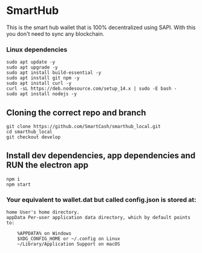 # SmartHub
This is the smart hub wallet that is 100% decentralized using SAPI. With this you don't need to sync any blockchain.

### Linux dependencies

```
sudo apt update -y
sudo apt upgrade -y
sudo apt install build-essential -y
sudo apt install git npm -y
sudo apt install curl -y
curl -sL https://deb.nodesource.com/setup_14.x | sudo -E bash -
sudo apt install nodejs -y
```

## Cloning the correct repo and branch

```
git clone https://github.com/SmartCash/smarthub_local.git
cd smarthub_local
git checkout develop
```

## Install dev dependencies, app dependencies and RUN the electron app

```
npm i
npm start
```

### Your equivalent to wallet.dat but called config.json is stored at:

```
home User's home directory.
appData Per-user application data directory, which by default points to:

    %APPDATA% on Windows
    $XDG_CONFIG_HOME or ~/.config on Linux
    ~/Library/Application Support on macOS
```
